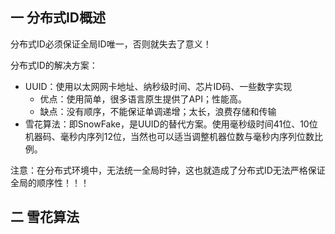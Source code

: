 ## 一 分布式ID概述

分布式ID必须保证全局ID唯一，否则就失去了意义！  

分布式ID的解决方案：
- UUID：使用以太网网卡地址、纳秒级时间、芯片ID码、一些数字实现
  - 优点：使用简单，很多语言原生提供了API；性能高。
  - 缺点：没有顺序，不能保证单调递增；太长，浪费存储和传输
- 雪花算法：即SnowFake，是UUID的替代方案。使用毫秒级时间41位、10位机器码、毫秒内序列12位，当然也可以适当调整机器位数与毫秒内序列位数比例。

注意：在分布式环境中，无法统一全局时钟，这也就造成了分布式ID无法严格保证全局的顺序性！！！

## 二 雪花算法